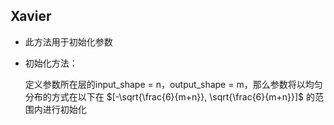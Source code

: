 ## Xavier

- 此方法用于初始化参数

- 初始化方法：

  定义参数所在层的input_shape = n，output_shape = m，那么参数将以均匀分布的方式在以下在 $[-\sqrt{\frac{6}{m+n}}, \sqrt{\frac{6}{m+n}}]$ 的范围内进行初始化
